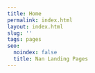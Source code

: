 ```yaml
---
title: Home
permalink: index.html
layout: index.html
slug: ''
tags: pages
seo:
  noindex: false
  title: Nan Landing Pages
---
```



